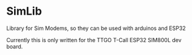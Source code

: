 # SimLib
Library for Sim Modems, so they can be used with arduinos and ESP32

Currently this is only written for the TTGO T-Call ESP32 SIM800L dev board.
